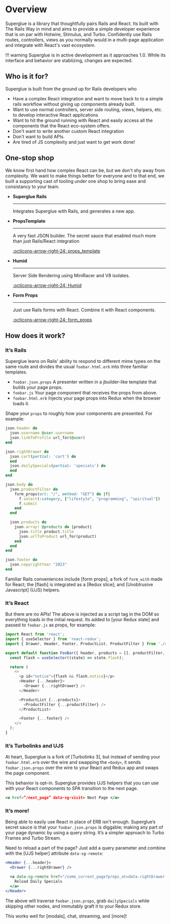 # Overview

Superglue is a library that thoughtfully pairs Rails and React. Its built with
The Rails Way in mind and aims to provide a simple developer experience that is
on par with Hotwire, Stimulus, and Turbo. Confidently use Rails routes,
controllers, views as you normally would in a multi-page application and
integrate with React's vast ecosystem.


!!! warning
    Superglue is in active development as it approaches 1.0.  While its
    interface and behavior are stablizing, changes are expected.

## Who is it for?

Superglue is built from the ground up for Rails developers who

- Have a complex React integration and want to move back to to a simple rails
  workflow without giving up components already built.
- Want to use normal controllers, server side routing, views, helpers, etc. to
  develop interactive React applications
- Want to hit the ground running with React and easily access all the components
  that the React eco-system offers.
- Don't want to write another custom React integration
- Don't want to build APIs.
- Are tired of JS complexity and just want to get work done!

## One-stop shop

We know first hand how complex React can be, but we don't shy away from
complexity. We want to make things better for everyone and to that end, we
built a supporting cast of tooling under one shop to bring ease and consistancy
to your team.

<div class="grid cards" markdown>

-   __Superglue Rails__

    ---

    Integrates Superglue with Rails, and generates a new
    app.


-   __PropsTemplate__

    ---

    A very fast JSON builder. The secret sauce that enabled much more than just Rails/React integration

    [:octicons-arrow-right-24: props_template](https://github.com/thoughtbot/props_template)

-   __Humid__

    ---

    Server Side Rendering using MiniRacer and V8 isolates.

    [:octicons-arrow-right-24: Humid](recipes/ssr.md)

-   __Form Props__

    ---

    Just use Rails forms with React. Combine it with React
    components.

    [:octicons-arrow-right-24: form_props](https://github.com/thoughtbot/form_props)

</div>

## How does it work?

### It’s Rails

Superglue leans on Rails' ability to respond to different mime types on the
same route and divides the usual `foobar.html.erb` into three familiar
templates.

- `foobar.json.props` A presenter written in a jbuilder-like template that
  builds your page props.
- `foobar.js` Your page component that receives the props from above.
- `foobar.html.erb` Injects your page props into Redux when the browser loads
  it.

Shape your `props` to roughly how your components are presented. For example:

```ruby
json.header do
  json.username @user.username
  json.linkToProfile url_for(@user)
end

json.rightDrawer do
  json.cart(partial: 'cart') do
  end
  json.dailySpecials(partial: 'specials') do
  end
end

json.body do
  json.productFilter do
    form_props(url: "/", method: "GET") do |f|
      f.select(:category, ["lifestyle", "programming", "spiritual"])
      f.submit
    end
  end

  json.products do
    json.array! @products do |product|
      json.title product.title
      json.urlToProduct url_for(product)
    end
  end
end

json.footer do
  json.copyrightYear "2023"
end
```

Familiar Rails conveniences include [form props], a fork of `form_with` made for
React; the [flash] is integrated as a [Redux slice]; and [Unobtrusive Javascript] (UJS) helpers.

### It’s React

But there are no APIs! The above is injected as a script tag in the DOM so everything
loads in the initial request. Its added to [your Redux state] and passed to
`foobar.js` as props, for example:

```js
import React from 'react';
import { useSelector } from 'react-redux';
import { Drawer, Header, Footer, ProductList, ProductFilter } from './components';

export default function FooBar({ header, products = [], productFilter, rightDrawer, footer }) {
  const flash = useSelector((state) => state.flash);

  return (
    <>
      <p id="notice">{flash && flash.notice}</p>
      <Header {...header}>
        <Drawer {...rightDrawer} />
      </Header>

      <ProductList {...products}>
        <ProductFilter {...productFilter} />
      </ProductList>

      <Footer {...footer} />
    </>
  );
}
```

### It’s Turbolinks and UJS

At heart, Superglue is a fork of [Turbolinks 3], but instead of sending your
`foobar.html.erb` over the wire and swapping the `<body>`, it sends
`foobar.json.props` over the wire to your React and Redux app and swaps the
page component.

This behavior is opt-in. Superglue provides UJS helpers that you can use with
your React components to SPA transition to the next page.

```jsx
<a href=”/next_page” data-sg-visit> Next Page </a>
```

### It’s more!

Being able to easily use React in place of ERB isn't enough. Superglue’s secret
sauce is that your `foobar.json.props` is diggable; making any part of your page
dynamic by using a query string. It’s a simpler approach to Turbo Frames and
Turbo Stream.

Need to reload a part of the page? Just add a query parameter and combine with
the [UJS helper] attribute `data-sg-remote`:

```jsx
<Header {...header}>
  <Drawer {...rightDrawer} />

  <a data-sg-remote href="/some_current_page?props_at=data.rightDrawer.dailySpecials">
    Reload Daily Specials
  </a>
</Header>
```

The above will traverse `foobar.json.props`, grab `dailySpecials` while
skipping other nodes, and immutably graft it to your Redux store.

This works well for [modals], chat, streaming, and [more]!


